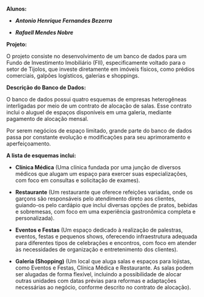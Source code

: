 **Alunos:**

- ***Antonio Henrique Fernandes Bezerra***

-  ***Rafaell Mendes Nobre***

**Projeto:**

O projeto consiste no desenvolvimento de um banco de dados para um Fundo de Investimento Imobiliário (FII), especificamente voltado para o setor de Tijolos, que investe diretamente em imóveis físicos, como prédios comerciais, galpões logísticos, galerias e shoppings.

**Descrição do Banco de Dados:**

O banco de dados possui quatro esquemas de empresas heterogêneas interligadas por meio de um contrato de alocação de salas. Esse contrato inclui o aluguel de espaços disponíveis em uma galeria, mediante pagamento de alocação mensal.

Por serem negócios de espaço limitado, grande parte do banco de dados passa por constante evolução e modificações para seu aprimoramento e aperfeiçoamento.

**A lista de esquemas inclui:**

- **Clínica Médica** (Uma clínica fundada por uma junção de diversos médicos que alugam um espaço para exercer suas especializações, com foco em consultas e solicitação de exames).

- **Restaurante** (Um restaurante que oferece refeições variadas, onde os garçons são responsáveis pelo atendimento direto aos clientes, guiando-os pelo cardápio que inclui diversas opções de pratos, bebidas e sobremesas, com foco em uma experiência gastronômica completa e personalizada).

- **Eventos e Festas** (Um espaço dedicado à realização de palestras, eventos, festas e pequenos shows, oferecendo infraestrutura adequada para diferentes tipos de celebrações e encontros, com foco em atender às necessidades de organização e entretenimento dos clientes).

- **Galeria (Shopping)** (Um local que aluga salas e espaços para lojistas, como Eventos e Festas, Clínica Médica e Restaurante. As salas podem ser alugadas de forma flexível, incluindo a possibilidade de alocar outras unidades com datas prévias para reformas e adaptações necessárias ao negócio, conforme descrito no contrato de alocação).

